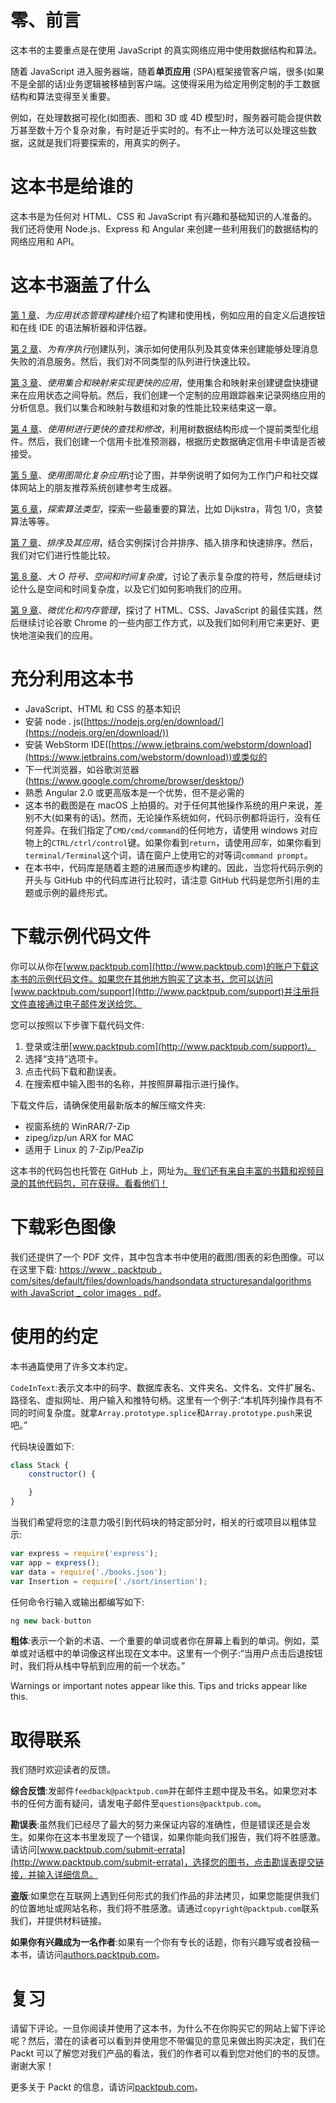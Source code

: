 # 零、前言

这本书的主要重点是在使用 JavaScript 的真实网络应用中使用数据结构和算法。

随着 JavaScript 进入服务器端，随着**单页应用** (SPA)框架接管客户端，很多(如果不是全部的话)业务逻辑被移植到客户端。这使得采用为给定用例定制的手工数据结构和算法变得至关重要。

例如，在处理数据可视化(如图表、图和 3D 或 4D 模型)时，服务器可能会提供数万甚至数十万个复杂对象，有时是近乎实时的。有不止一种方法可以处理这些数据，这就是我们将要探索的，用真实的例子。

# 这本书是给谁的

这本书是为任何对 HTML、CSS 和 JavaScript 有兴趣和基础知识的人准备的。我们还将使用 Node.js、Express 和 Angular 来创建一些利用我们的数据结构的网络应用和 API。

# 这本书涵盖了什么

[第 1 章](1.html)、*为应用状态管理构建栈*介绍了构建和使用栈，例如应用的自定义后退按钮和在线 IDE 的语法解析器和评估器。

[第 2 章](2.html)、*为有序执行*创建队列，演示如何使用队列及其变体来创建能够处理消息失败的消息服务。然后，我们对不同类型的队列进行快速比较。

[第 3 章](3.html)、*使用集合和映射来实现更快的应用*，使用集合和映射来创建键盘快捷键来在应用状态之间导航。然后，我们创建一个定制的应用跟踪器来记录网络应用的分析信息。我们以集合和映射与数组和对象的性能比较来结束这一章。

[第 4 章](4.html)、*使用树进行更快的查找和修改*，利用树数据结构形成一个提前类型化组件。然后，我们创建一个信用卡批准预测器，根据历史数据确定信用卡申请是否被接受。

[第 5 章](5.html)、*使用图简化复杂应用*讨论了图，并举例说明了如何为工作门户和社交媒体网站上的朋友推荐系统创建参考生成器。

[第 6 章](6.html)，*探索算法类型*，探索一些最重要的算法，比如 Dijkstra，背包 1/0，贪婪算法等等。

[第 7 章](7.html)、*排序及其应用*，结合实例探讨合并排序、插入排序和快速排序。然后，我们对它们进行性能比较。

[第 8 章](8.html)、*大 O 符号、空间和时间复杂度*，讨论了表示复杂度的符号，然后继续讨论什么是空间和时间复杂度，以及它们如何影响我们的应用。

[第 9 章](9.html)、*微优化和内存管理*，探讨了 HTML、CSS、JavaScript 的最佳实践，然后继续讨论谷歌 Chrome 的一些内部工作方式，以及我们如何利用它来更好、更快地渲染我们的应用。

# 充分利用这本书

*   JavaScript、HTML 和 CSS 的基本知识
*   安装 node . js([https://nodejs.org/en/download/](https://nodejs.org/en/download/))
*   安装 WebStorm IDE([https://www.jetbrains.com/webstorm/download](https://www.jetbrains.com/webstorm/download))或类似的
*   下一代浏览器，如谷歌浏览器(https://www.google.com/chrome/browser/desktop/)
*   熟悉 Angular 2.0 或更高版本是一个优势，但不是必需的
*   这本书的截图是在 macOS 上拍摄的。对于任何其他操作系统的用户来说，差别不大(如果有的话)。然而，无论操作系统如何，代码示例都将运行，没有任何差异。在我们指定了`CMD/cmd/command`的任何地方，请使用 windows 对应物上的`CTRL/ctrl/control`键。如果你看到`return`，请使用*回车*，如果你看到`terminal/Terminal`这个词，请在窗户上使用它的对等词`command prompt`。
*   在本书中，代码库是随着主题的进展而逐步构建的。因此，当您将代码示例的开头与 GitHub 中的代码库进行比较时，请注意 GitHub 代码是您所引用的主题或示例的最终形式。

# 下载示例代码文件

你可以从你在[www.packtpub.com](http://www.packtpub.com)的账户下载这本书的示例代码文件。如果您在其他地方购买了这本书，您可以访问[www.packtpub.com/support](http://www.packtpub.com/support)并注册将文件直接通过电子邮件发送给您。

您可以按照以下步骤下载代码文件:

1.  登录或注册[www.packtpub.com](http://www.packtpub.com/support)。
2.  选择“支持”选项卡。
3.  点击代码下载和勘误表。
4.  在搜索框中输入图书的名称，并按照屏幕指示进行操作。

下载文件后，请确保使用最新版本的解压缩文件夹:

*   视窗系统的 WinRAR/7-Zip
*   zipeg/izp/un ARX for MAC
*   适用于 Linux 的 7-Zip/PeaZip

这本书的代码包也托管在 GitHub 上，网址为[。我们还有来自丰富的书籍和视频目录的其他代码包，可在获得。看看他们！](https://github.com/PacktPublishing/Hands-On-Data-Structures-and-Algorithms-with-JavaScript)

# 下载彩色图像

我们还提供了一个 PDF 文件，其中包含本书中使用的截图/图表的彩色图像。可以在这里下载:
[https://www . packtpub . com/sites/default/files/downloads/handsondata structuresandalgorithms with JavaScript _ color images . pdf](https://www.packtpub.com/sites/default/files/downloads/HandsOnDataStructuresandAlgorithmswithJavaScript_ColorImages.pdf)。

# 使用的约定

本书通篇使用了许多文本约定。

`CodeInText`:表示文本中的码字、数据库表名、文件夹名、文件名、文件扩展名、路径名、虚拟网址、用户输入和推特句柄。这里有一个例子:“本机阵列操作具有不同的时间复杂度。就拿`Array.prototype.splice`和`Array.prototype.push`来说吧。”

代码块设置如下:

```js
class Stack {
    constructor() {

    }
}
```

当我们希望将您的注意力吸引到代码块的特定部分时，相关的行或项目以粗体显示:

```js
var express = require('express');
var app = express();
var data = require('./books.json');
var Insertion = require('./sort/insertion');
```

任何命令行输入或输出都编写如下:

```js
ng new back-button
```

**粗体**:表示一个新的术语、一个重要的单词或者你在屏幕上看到的单词。例如，菜单或对话框中的单词像这样出现在文本中。这里有一个例子:“当用户点击后退按钮时，我们将从栈中导航到应用的前一个状态。”

Warnings or important notes appear like this. Tips and tricks appear like this.

# 取得联系

我们随时欢迎读者的反馈。

**综合反馈**:发邮件`feedback@packtpub.com`并在邮件主题中提及书名。如果您对本书的任何方面有疑问，请发电子邮件至`questions@packtpub.com`。

**勘误表**:虽然我们已经尽了最大的努力来保证内容的准确性，但是错误还是会发生。如果你在这本书里发现了一个错误，如果你能向我们报告，我们将不胜感激。请访问[www.packtpub.com/submit-errata](http://www.packtpub.com/submit-errata)，选择您的图书，点击勘误表提交链接，并输入详细信息。

**盗版**:如果您在互联网上遇到任何形式的我们作品的非法拷贝，如果您能提供我们的位置地址或网站名称，我们将不胜感激。请通过`copyright@packtpub.com`联系我们，并提供材料链接。

**如果你有兴趣成为一名作者**:如果有一个你有专长的话题，你有兴趣写或者投稿一本书，请访问[authors.packtpub.com](http://authors.packtpub.com/)。

# 复习

请留下评论。一旦你阅读并使用了这本书，为什么不在你购买它的网站上留下评论呢？然后，潜在的读者可以看到并使用您不带偏见的意见来做出购买决定，我们在 Packt 可以了解您对我们产品的看法，我们的作者可以看到您对他们的书的反馈。谢谢大家！

更多关于 Packt 的信息，请访问[packtpub.com](https://www.packtpub.com/)。